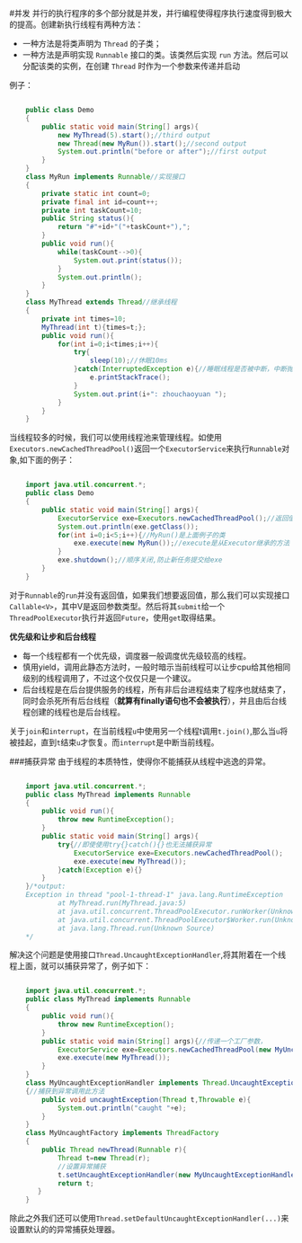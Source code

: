 #并发
并行的执行程序的多个部分就是并发，并行编程使得程序执行速度得到极大的提高。创建新执行线程有两种方法：

- 一种方法是将类声明为 `Thread` 的子类；
- 一种方法是声明实现 `Runnable` 接口的类。该类然后实现 `run` 方法。然后可以分配该类的实例，在创建 `Thread` 时作为一个参数来传递并启动

例子：

```java

    public class Demo
    {
    	public static void main(String[] args){
    		new MyThread(5).start();//third output
    		new Thread(new MyRun()).start();//second output
    		System.out.println("before or after");//first output
    	}
    }
    class MyRun implements Runnable//实现接口
    {
    	private static int count=0;
    	private final int id=count++;
    	private int taskCount=10;
    	public String status(){
    		return "#"+id+"("+taskCount+"),";
    	}
    	public void run(){
    		while(taskCount-->0){
    			System.out.print(status());
    		}
    		System.out.println();
    	}
    }
    class MyThread extends Thread//继承线程
    {
    	private int times=10;
    	MyThread(int t){times=t;};
    	public void run(){
    		for(int i=0;i<times;i++){			
    			try{
    				sleep(10);//休眠10ms
    			}catch(InterruptedException e){//睡眠线程是否被中断，中断抛出异常
    				e.printStackTrace();
    			}
    			System.out.print(i+": zhouchaoyuan ");
    		}
    	}
    }

```

当线程较多的时候，我们可以使用线程池来管理线程。如使用
`Executors.newCachedThreadPool()`返回一个`ExecutorService`来执行`Runnable`对象,如下面的例子：

```java

    import java.util.concurrent.*;
    public class Demo
    {
    	public static void main(String[] args){
    		ExecutorService exe=Executors.newCachedThreadPool();//返回值向上转型
			System.out.println(exe.getClass());
    		for(int i=0;i<5;i++){//MyRun()是上面例子的类
    			exe.execute(new MyRun());//execute是从Executor继承的方法
    		}
    		exe.shutdown();//顺序关闭,防止新任务提交给exe
    	}
    }

```

对于`Runnable`的`run`并没有返回值，如果我们想要返回值，那么我们可以实现接口`Callable<V>`，其中V是返回参数类型。然后将其`submit`给一个`ThreadPoolExecutor`执行并返回`Future`，使用`get`取得结果。

**优先级和让步和后台线程**

- 每一个线程都有一个优先级，调度器一般调度优先级较高的线程。
- 慎用yield，调用此静态方法时，一般时暗示当前线程可以让步cpu给其他相同级别的线程调用了，不过这个仅仅只是一个建议。
- 后台线程是在后台提供服务的线程，所有非后台进程结束了程序也就结束了，同时会杀死所有后台线程（**就算有finally语句也不会被执行**），并且由后台线程创建的线程也是后台线程。

关于`join`和`interrupt`，在当前线程`u`中使用另一个线程t调用`t.join()`,那么当`u`将被挂起，直到`t`结束`u`才恢复。而`interrupt`是中断当前线程。

###捕获异常
由于线程的本质特性，使得你不能捕获从线程中逃逸的异常。

```java

    import java.util.concurrent.*;
    public class MyThread implements Runnable
    {
    	public void run(){
    		throw new RuntimeException();
    	}
    	public static void main(String[] args){
    		try{//即使使用try{}catch(){}也无法捕获异常
    			ExecutorService exe=Executors.newCachedThreadPool();
    			exe.execute(new MyThread());
    		}catch(Exception e){}
    	}
    }/*output:
	Exception in thread "pool-1-thread-1" java.lang.RuntimeException
        	at MyThread.run(MyThread.java:5)
        	at java.util.concurrent.ThreadPoolExecutor.runWorker(Unknown Source)
        	at java.util.concurrent.ThreadPoolExecutor$Worker.run(Unknown Source)
        	at java.lang.Thread.run(Unknown Source)
	*/

```

解决这个问题是使用接口`Thread.UncaughtExceptionHandler`,将其附着在一个线程上面，就可以捕获异常了，例子如下：

```java

    import java.util.concurrent.*;
    public class MyThread implements Runnable
    {
    	public void run(){
    		throw new RuntimeException();
    	}
    	public static void main(String[] args){//传递一个工厂参数，
    		ExecutorService exe=Executors.newCachedThreadPool(new MyUncaughtFactory());
    		exe.execute(new MyThread());
    	}
    }
    class MyUncaughtExceptionHandler implements Thread.UncaughtExceptionHandler
    {//捕获到异常调用此方法
    	public void uncaughtException(Thread t,Throwable e){
    		System.out.println("caught "+e);
    	}
    }
    class MyUncaughtFactory implements ThreadFactory
    {
    	public Thread newThread(Runnable r){
    		Thread t=new Thread(r);
    		//设置异常捕获
    		t.setUncaughtExceptionHandler(new MyUncaughtExceptionHandler());
    		return t;
       }
    }

```

除此之外我们还可以使用`Thread.setDefaultUncaughtExceptionHandler(...)`来设置默认的的异常捕获处理器。